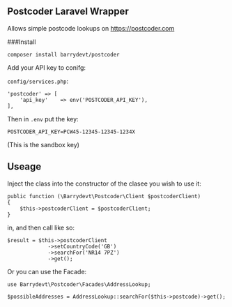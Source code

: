 ## Postcoder Laravel Wrapper

Allows simple postcode lookups on https://postcoder.com

###Install

```
composer install barrydevt/postcoder
```

Add your API key to conifg:

`config/services.php`:

```
'postcoder' => [
    'api_key'    => env('POSTCODER_API_KEY'),
],
```

Then in `.env` put the key:

```
POSTCODER_API_KEY=PCW45-12345-12345-1234X
```
(This is the sandbox key)

## Useage

Inject the class into the constructor of the clasee you wish to use it:

```
public function (\Barrydevt\Postcoder\Client $postcoderClient) 
{
    $this->postcoderClient = $postcoderClient;
}
```

in, and then call like so:

```
$result = $this->postcoderClient
             ->setCountryCode('GB')
             ->searchFor('NR14 7PZ')
             ->get();
```

Or you can use the Facade:

```
use Barrydevt\Postcoder\Facades\AddressLookup;

$possibleAddresses = AddressLookup::searchFor($this->postcode)->get();

```

